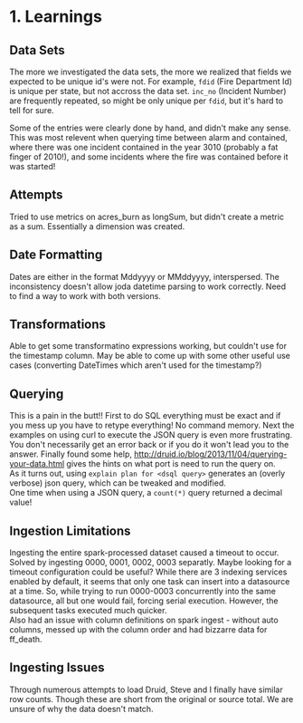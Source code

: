 # 1. Learnings
## Data Sets
The more we investigated the data sets, the more we realized that fields we expected to be unique id's were not. For example, `fdid` (Fire Department Id) is unique per state, but not accross the data set. `inc_no` (Incident Number) are frequently repeated, so might be only unique per `fdid`, but it's hard to tell for sure.

Some of the entries were clearly done by hand, and didn't make any sense. This was most relevent when querying time between alarm and contained, where there was one incident contained in the year 3010 (probably a fat finger of 2010!), and some incidents where the fire was contained before it was started!

## Attempts
Tried to use metrics on acres_burn as longSum, but didn't create a metric as a sum.  Essentially a dimension was created.

## Date Formatting
Dates are either in the format Mddyyyy or MMddyyyy, interspersed. The inconsistency doesn't allow joda datetime parsing to work correctly. Need to find a way to work with both versions.

## Transformations
Able to get some transformatino expressions working, but couldn't use for the timestamp column. May be able to come up with some other useful use cases (converting DateTimes which aren't used for the timestamp?)

## Querying 
This is a pain in the butt!! First to do SQL everything must be exact and if you mess up you have to retype everything! No command memory.  Next the examples on using curl to execute the JSON query is even more frustrating.  You don't necessarily get an error back or if you do it won't lead you to the answer.  Finally found some help, http://druid.io/blog/2013/11/04/querying-your-data.html gives the hints on what port is need to run the query on.  
As it turns out, using `explain plan for <dsql query>` generates an (overly verbose) json query, which can be tweaked and modified.  
One time when using a JSON query, a `count(*)` query returned a decimal value!

## Ingestion Limitations
Ingesting the entire spark-processed dataset caused a timeout to occur. Solved by ingesting 0000, 0001, 0002, 0003 separatly. Maybe looking for a timeout configuration could be useful?
While there are 3 indexing services enabled by default, it seems that only one task can insert into a datasource at a time. So, while trying to run 0000-0003 concurrently into the same datasource, all but one would fail, forcing serial execution. However, the subsequent tasks executed much quicker.  
Also had an issue with column definitions on spark ingest - without auto columns, messed up with the column order and had bizzarre data for ff_death.

## Ingesting Issues
Through numerous attempts to load Druid, Steve and I finally have similar row counts.  Though these are short from the original or source total. We are unsure of why the data doesn't match. 
